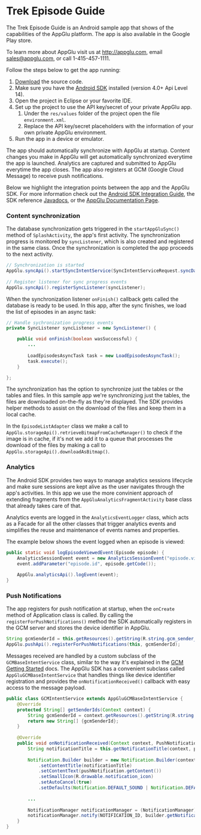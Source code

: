 Trek Episode Guide
==================

The Trek Episode Guide is an Android sample app that shows of the capabilities of the AppGlu platform. The app is also available in the Google Play store.

To learn more about AppGlu visit us at http://appglu.com, email sales@appglu.com, or call 1-415-457-1111.

Follow the steps below to get the app running:

1. [Download](https://github.com/appglu/trek-episode-guide/archive/master.zip) the source code.
2. Make sure you have the [Android SDK](http://developer.android.com/sdk/index.html) installed (version 4.0+ Api Level 14).
3. Open the project in Eclipse or your favorite IDE.
3. Set up the project to use the API key/secret of your private AppGlu app.
    1. Under the `res/values` folder of the project open the file `environment.xml`.
    2. Replace the API key/secret placeholders with the information of your own private AppGlu environment.
4. Run the app in a device or emulator.

The app should automatically synchronize with AppGlu at startup. Content changes you make in AppGlu will get automatically synchronized everytime the app is launched. Analytics are captured and submitted to AppGlu everytime the app closes. The app also registers at GCM (Google Cloud Message) to receive push notifications.

Below we highlight the integration points between the app and the AppGlu SDK. For more information check out the [Android SDK Integration Guide](https://github.com/appglu/appglu-androidsdk/wiki/Android-SDK-Integration-Guide), the SDK reference [Javadocs](http://appglu.github.com/appglu-androidsdk/javadoc/index.html), or the [AppGlu Documentation Page](http://docs.appglu.com).

### Content synchronization  

The database synchronization gets triggered in the `startAppGluSync()` method of `SplashActivity`, the app's first activity. The synchronization progress is monitored by `syncListener`, which is also created and registered in the same class. Once the synchronization is completed the app proceeds to the next activity.

```java
// Synchronization is started
AppGlu.syncApi().startSyncIntentService(SyncIntentServiceRequest.syncDatabase());  
    
// Register listener for sync progress events
AppGlu.syncApi().registerSyncListener(syncListener);
```

When the synchronization listener `onFinish()` callback gets called the database is ready to be used. In this app, after the sync finishes, we load the list of episodes in an async task:

```java
// Handle sychronization progress events
private SyncListener syncListener = new SyncListener() {

    public void onFinish(boolean wasSuccessful) {
        ...
        
        LoadEpisodesAsyncTask task = new LoadEpisodesAsyncTask();
        task.execute();
    }

};
```

The synchronization has the option to synchronize just the tables or the tables and files. In this sample app we're synchronizing just the tables, the files are downloaded on-the-fly as they're displayed. The SDK provides helper methods to assist on the download of the files and keep them in a local cache.

In the `EpisodeListAdapter` class we make a call to `AppGlu.storageApi().retrieveBitmapFromCacheManager()` to check if the image is in cache, if it's not we add it to a queue that processes the download of the files by making a call to `AppGlu.storageApi().downloadAsBitmap()`.


### Analytics

The Android SDK provides two ways to manage analytics sessions lifecycle and make sure sessions are kept alive as the user navigates through the app's activities. In this app we use the more convinient approach of extending fragments from the `AppGluAnalyticsFragmentActivity` base class that already takes care of that.  

Analytics events are logged in the `AnalyticsEventLogger` class, which acts as a Facade for all the other classes that trigger analytics events and simplifies the reuse and maintenance of events names and properties.

The example below shows the event logged when an episode is viewed:

```java
public static void logEpisodeViewedEvent(Episode episode) {
    AnalyticsSessionEvent event = new AnalyticsSessionEvent("episode.viewed");
    event.addParameter("episode.id", episode.getCode());
        
    AppGlu.analyticsApi().logEvent(event);
}
```

### Push Notifications

The app registers for push notification at startup, when the `onCreate` method of Application class is called. By calling the `registerForPushNotifications()` method the SDK automatically registers in the GCM server and stores the device identifier in AppGlu. 

```java
String gcmSenderId = this.getResources().getString(R.string.gcm_sender_id);
AppGlu.pushApi().registerForPushNotifications(this, gcmSenderId);
```

Messages received are handled by a custom subclass of the `GCMBaseIntentService` class, similar to the way it's explained in the [GCM Getting Started](http://developer.android.com/google/gcm/gs.html) docs. 
The AppGlu SDK has a convenient subclass called `AppGluGCMBaseIntentService` that handles things like device identifier registration and provides the `onNotificationReceived()` callback with easy access to the message payload.

```java
public class GCMIntentService extends AppGluGCMBaseIntentService {
    @Override
    protected String[] getSenderIds(Context context) {
        String gcmSenderId = context.getResources().getString(R.string.gcm_sender_id);
    	return new String[] {gcmSenderId};
    }
    
    @Override
    public void onNotificationReceived(Context context, PushNotification pushNotification) {
    	String notificationTitle = this.getNotificationTitle(context, pushNotification);
    	
        Notification.Builder builder = new Notification.Builder(context)  
            .setContentTitle(notificationTitle)  
            .setContentText(pushNotification.getContent())
            .setSmallIcon(R.drawable.notification_icon)  
            .setAutoCancel(true)  
            .setDefaults(Notification.DEFAULT_SOUND | Notification.DEFAULT_LIGHTS);
            
        ...
        
        NotificationManager notificationManager = (NotificationManager) context.getSystemService(Context.NOTIFICATION_SERVICE);
    	notificationManager.notify(NOTIFICATION_ID, builder.getNotification());
    }
}
```



